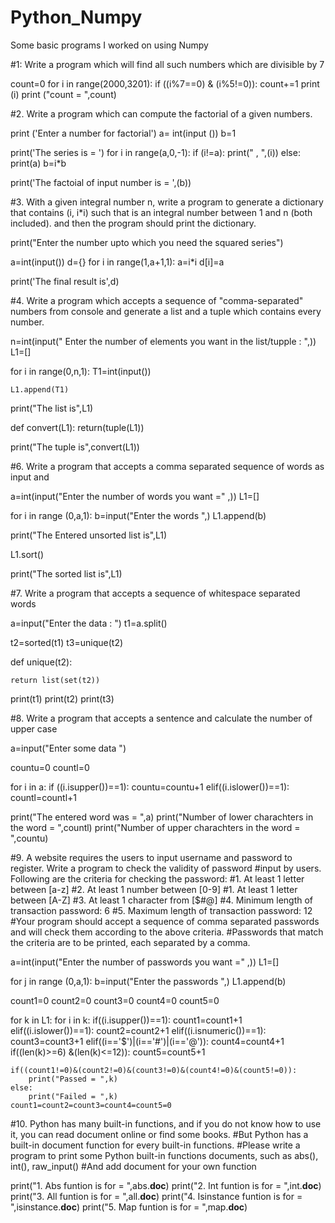 # Python_Numpy
Some basic programs I worked on using Numpy



#1: Write a program which will find all such numbers which are divisible by 7 

count=0
for i in range(2000,3201):
    if ((i%7==0) & (i%5!=0)):
        count+=1
        print (i)
print ("count = ",count)



#2. Write a program which can compute the factorial of a given numbers.   

print ('Enter a number for factorial')
a= int(input ())
b=1

print('The series is = ')
for i in range(a,0,-1):
    if (i!=a):
        print(" , ",(i))
    else:
        print(a)
    b=i*b
    
print('The factoial of input number is = ',(b))



#3. With a given integral number n, write a program to generate a dictionary that contains (i, i*i) such that is an integral number between 1 and n (both included). and then the program should print the dictionary.

print("Enter the number upto which you need the squared series")

a=int(input())
d={}
for i in range(1,a+1,1):
    a=i*i
    d[i]=a

print('The final result is',d)



#4. Write a program which accepts a sequence of "comma-separated" numbers from console and generate a list and a tuple which contains every number.

n=int(input(" Enter the number of elements you want in the list/tupple : ",))
L1=[]

for i in range(0,n,1):
    T1=int(input())
    
    L1.append(T1)
    
print("The list is",L1)

def convert(L1):
    return(tuple(L1))
           
print("The tuple is",convert(L1))



#6. Write a program that accepts a comma separated sequence of words as input and 


a=int(input("Enter the number of words you want =" ,))
L1=[]

for i in range (0,a,1):
    b=input("Enter the words ",)
    L1.append(b)
    
print("The Entered unsorted list is",L1)

L1.sort()

print("The sorted list is",L1)
    
    

#7. Write a program that accepts a sequence of whitespace separated words 


a=input("Enter the data : ")
t1=a.split()

t2=sorted(t1)
t3=unique(t2)


def unique(t2):
    
    return list(set(t2))


print(t1)
print(t2)
print(t3)



#8. Write a program that accepts a sentence and calculate the number of upper case 

a=input("Enter some data  ")

countu=0
countl=0

for i in a:
    if ((i.isupper())==1):
        countu=countu+1
    elif((i.islower())==1):
        countl=countl+1
        

print("The entered word was = ",a)
print("Number of lower charachters in the word = ",countl)
print("Number of upper charachters in the word = ",countu)



#9. A website requires the users to input username and password to register. Write a program to check the validity of password
#input by users. Following are the criteria for checking the password:
#1. At least 1 letter between [a-z]
#2. At least 1 number between [0-9]
#1. At least 1 letter between [A-Z]
#3. At least 1 character from [$#@]
#4. Minimum length of transaction password: 6
#5. Maximum length of transaction password: 12
#Your program should accept a sequence of comma separated passwords and will check them according to the above criteria. 
#Passwords that match the criteria are to be printed, each separated by a comma.

a=int(input("Enter the number of passwords you want =" ,))
L1=[]

for j in range (0,a,1):
    b=input("Enter the passwords ",)
    L1.append(b)


count1=0
count2=0
count3=0
count4=0
count5=0

for k in L1:
    for i in k:
        if((i.isupper())==1):
            count1=count1+1
        elif((i.islower())==1):
            count2=count2+1
        elif((i.isnumeric())==1):
            count3=count3+1
        elif((i=='$')|(i=='#')|(i=='@')):
            count4=count4+1
    if((len(k)>=6) &(len(k)<=12)):
        count5=count5+1 
        
    if((count1!=0)&(count2!=0)&(count3!=0)&(count4!=0)&(count5!=0)):
        print("Passed = ",k)
    else:
        print("Failed = ",k)
    count1=count2=count3=count4=count5=0
    
    
    
#10. Python has many built-in functions, and if you do not know how to use it, you can read document online or find some books.
#But Python has a built-in document function for every built-in functions.
#Please write a program to print some Python built-in functions documents, such as abs(), int(), raw_input()
#And add document for your own function
    
print("1. Abs funtion is for = ",abs.__doc__)
print("2. Int funtion is for = ",int.__doc__)
print("3. All funtion is for = ",all.__doc__)
print("4. Isinstance funtion is for = ",isinstance.__doc__)
print("5. Map funtion is for = ",map.__doc__)
    
